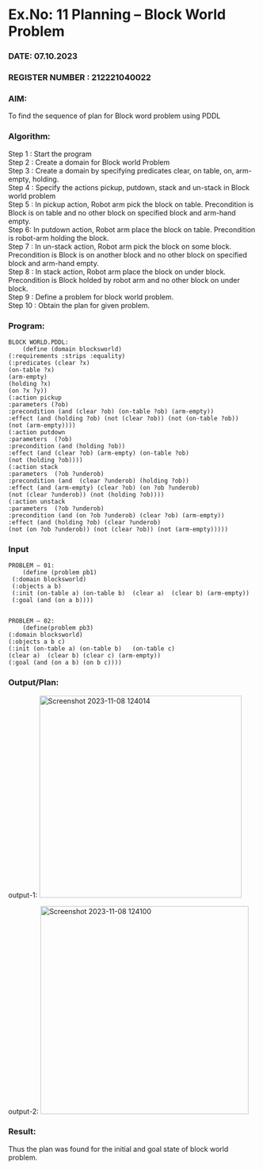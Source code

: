 # Ex.No: 11  Planning –  Block World Problem 
### DATE: 07.10.2023                                                                          
### REGISTER NUMBER : 212221040022
### AIM: 
To find the sequence of plan for Block word problem using PDDL  
###  Algorithm:
Step 1 :  Start the program <br>
Step 2 : Create a domain for Block world Problem <br>
Step 3 :  Create a domain by specifying predicates clear, on table, on, arm-empty, holding. <br>
Step 4 : Specify the actions pickup, putdown, stack and un-stack in Block world problem <br>
Step 5 :  In pickup action, Robot arm pick the block on table. Precondition is Block is on table and no other block on specified block and arm-hand empty.<br>
Step 6:  In putdown action, Robot arm place the block on table. Precondition is robot-arm holding the block.<br>
Step 7 : In un-stack action, Robot arm pick the block on some block. Precondition is Block is on another block and no other block on specified block and arm-hand empty.<br>
Step 8 : In stack action, Robot arm place the block on under block. Precondition is Block holded by robot arm and no other block on under block.<br>
Step 9 : Define a problem for block world problem.<br> 
Step 10 : Obtain the plan for given problem.<br> 
     
### Program:
```
BLOCK WORLD.PDDL:
	(define (domain blocksworld) 
(:requirements :strips :equality) 
(:predicates (clear ?x) 
(on-table ?x) 
(arm-empty) 
(holding ?x) 
(on ?x ?y)) 
(:action pickup 
:parameters (?ob) 
:precondition (and (clear ?ob) (on-table ?ob) (arm-empty)) 
:effect (and (holding ?ob) (not (clear ?ob)) (not (on-table ?ob))  
(not (arm-empty)))) 
(:action putdown 
:parameters  (?ob) 
:precondition (and (holding ?ob)) 
:effect (and (clear ?ob) (arm-empty) (on-table ?ob)  
(not (holding ?ob)))) 
(:action stack 
:parameters  (?ob ?underob) 
:precondition (and  (clear ?underob) (holding ?ob)) 
:effect (and (arm-empty) (clear ?ob) (on ?ob ?underob) 
(not (clear ?underob)) (not (holding ?ob)))) 
(:action unstack 
:parameters  (?ob ?underob) 
:precondition (and (on ?ob ?underob) (clear ?ob) (arm-empty)) 
:effect (and (holding ?ob) (clear ?underob) 
(not (on ?ob ?underob)) (not (clear ?ob)) (not (arm-empty)))))
```
### Input 
```
PROBLEM – 01:
	(define (problem pb1) 
 (:domain blocksworld) 
 (:objects a b) 
 (:init (on-table a) (on-table b)  (clear a)  (clear b) (arm-empty)) 
 (:goal (and (on a b))))


PROBLEM – 02:
	(define(problem pb3) 
(:domain blocksworld) 
(:objects a b c) 
(:init (on-table a) (on-table b)   (on-table c)   
(clear a)  (clear b) (clear c) (arm-empty)) 
(:goal (and (on a b) (on b c))))
```
### Output/Plan:
output-1:
<img width="408" alt="Screenshot 2023-11-08 124014" src="https://github.com/21005291/AI_Lab_2023-24/assets/112933167/4565c3c5-56ca-4ab2-9992-14651546e722">

output-2:
<img width="420" alt="Screenshot 2023-11-08 124100" src="https://github.com/21005291/AI_Lab_2023-24/assets/112933167/9402cabf-5c1b-487d-b822-12bf3c64d577">





### Result:
Thus the plan was found for the initial and goal state of block world problem.
